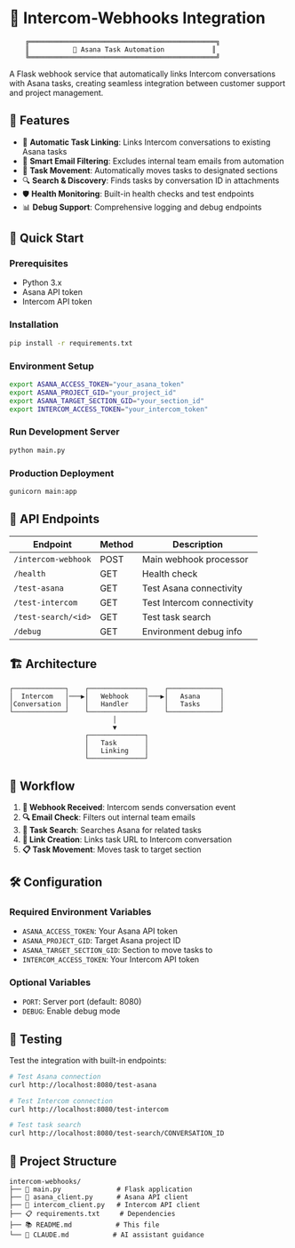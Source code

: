 # 🔗 Intercom-Webhooks Integration

```
    ╔═══════════════════════════════════════════════╗
    ║           🚀 Asana Task Automation            ║
    ╚═══════════════════════════════════════════════╝
```

A Flask webhook service that automatically links Intercom conversations with Asana tasks, creating seamless integration between customer support and project management.

## 🌟 Features

- 🔄 **Automatic Task Linking**: Links Intercom conversations to existing Asana tasks
- 📧 **Smart Email Filtering**: Excludes internal team emails from automation
- 🎯 **Task Movement**: Automatically moves tasks to designated sections
- 🔍 **Search & Discovery**: Finds tasks by conversation ID in attachments
- 🛡️ **Health Monitoring**: Built-in health checks and test endpoints
- 📊 **Debug Support**: Comprehensive logging and debug endpoints

## 🚀 Quick Start

### Prerequisites
- Python 3.x
- Asana API token
- Intercom API token

### Installation
```bash
pip install -r requirements.txt
```

### Environment Setup
```bash
export ASANA_ACCESS_TOKEN="your_asana_token"
export ASANA_PROJECT_GID="your_project_id"
export ASANA_TARGET_SECTION_GID="your_section_id"
export INTERCOM_ACCESS_TOKEN="your_intercom_token"
```

### Run Development Server
```bash
python main.py
```

### Production Deployment
```bash
gunicorn main:app
```

## 🔧 API Endpoints

| Endpoint | Method | Description |
|----------|--------|-------------|
| `/intercom-webhook` | POST | Main webhook processor |
| `/health` | GET | Health check |
| `/test-asana` | GET | Test Asana connectivity |
| `/test-intercom` | GET | Test Intercom connectivity |
| `/test-search/<id>` | GET | Test task search |
| `/debug` | GET | Environment debug info |

## 🏗️ Architecture

```
┌─────────────┐    ┌──────────────┐    ┌─────────────┐
│  Intercom   │───▶│   Webhook    │───▶│   Asana     │
│Conversation │    │   Handler    │    │   Tasks     │
└─────────────┘    └──────────────┘    └─────────────┘
                          │
                          ▼
                   ┌──────────────┐
                   │   Task       │
                   │   Linking    │
                   └──────────────┘
```

## 🔄 Workflow

1. **📨 Webhook Received**: Intercom sends conversation event
2. **🔍 Email Check**: Filters out internal team emails
3. **🎯 Task Search**: Searches Asana for related tasks
4. **🔗 Link Creation**: Links task URL to Intercom conversation
5. **📋 Task Movement**: Moves task to target section

## 🛠️ Configuration

### Required Environment Variables
- `ASANA_ACCESS_TOKEN`: Your Asana API token
- `ASANA_PROJECT_GID`: Target Asana project ID
- `ASANA_TARGET_SECTION_GID`: Section to move tasks to
- `INTERCOM_ACCESS_TOKEN`: Your Intercom API token

### Optional Variables
- `PORT`: Server port (default: 8080)
- `DEBUG`: Enable debug mode

## 🧪 Testing

Test the integration with built-in endpoints:

```bash
# Test Asana connection
curl http://localhost:8080/test-asana

# Test Intercom connection
curl http://localhost:8080/test-intercom

# Test task search
curl http://localhost:8080/test-search/CONVERSATION_ID
```

## 📁 Project Structure

```
intercom-webhooks/
├── 📄 main.py              # Flask application
├── 🔧 asana_client.py      # Asana API client
├── 💬 intercom_client.py   # Intercom API client
├── 📋 requirements.txt     # Dependencies
├── 📚 README.md           # This file
└── 🤖 CLAUDE.md           # AI assistant guidance
```

